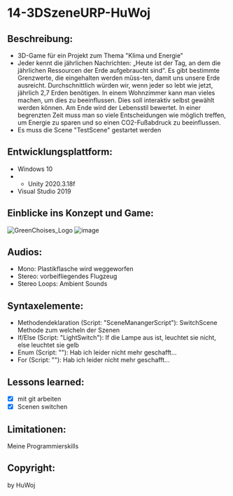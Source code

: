 # 14-3DSzeneURP-HuWoj

## Beschreibung:
+ 3D-Game für ein Projekt zum Thema "Klima und Energie"
+ Jeder kennt die jährlichen Nachrichten: „Heute ist der Tag, an dem die jährlichen Ressourcen der Erde aufgebraucht sind“. Es gibt bestimmte Grenzwerte, die eingehalten werden müss-ten, damit uns unsere Erde ausreicht. Durchschnittlich würden wir, wenn jeder so lebt wie jetzt, jährlich 2,7 Erden benötigen. In einem Wohnzimmer kann man vieles machen, um dies zu beeinflussen. Dies soll interaktiv selbst gewählt werden können. Am Ende wird der Lebensstil bewertet. In einer begrenzten Zeit muss man so viele Entscheidungen wie möglich treffen, um Energie zu sparen und so einen CO2-Fußabdruck zu beeinflussen.
+ Es muss die Scene "TestScene" gestartet werden

## Entwicklungsplattform:
+ Windows 10
+ + Unity 2020.3.18f
+ Visual Studio 2019

## Einblicke ins Konzept und Game:
![GreenChoises_Logo](https://github.com/4ahmns-2223-Sosem/14-3DSzeneURP-HuWoj/assets/90834280/4b01b0a5-bbfe-48be-af4e-33f46a05b88e)
![image](https://github.com/4ahmns-2223-Sosem/14-3DSzeneURP-HuWoj/assets/90834280/12556cde-7c5c-4c43-8189-7ebeb893883d)

## Audios:
+ Mono: Plastikflasche wird weggeworfen
+ Stereo: vorbeifliegendes Flugzeug
+ Stereo Loops: Ambient Sounds

## Syntaxelemente:
+ Methodendeklaration (Script: "SceneManangerScript"): SwitchScene Methode zum welcheln der Szenen
+ If/Else (Script: "LightSwitch"): If die Lampe aus ist, leuchtet sie nicht, else leuchtet sie gelb
+ Enum (Script: ""): Hab ich leider nicht mehr geschafft...
+ For (Script: ""): Hab ich leider nicht mehr geschafft...  

## Lessons learned:
- [x] mit git arbeiten
- [x] Scenen switchen

## Limitationen:
Meine Programmierskills

## Copyright:
by HuWoj
